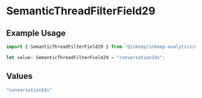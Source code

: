 # SemanticThreadFilterField29

## Example Usage

```typescript
import { SemanticThreadFilterField29 } from "@inkeep/inkeep-analytics/models/components";

let value: SemanticThreadFilterField29 = "conversationIds";
```

## Values

```typescript
"conversationIds"
```